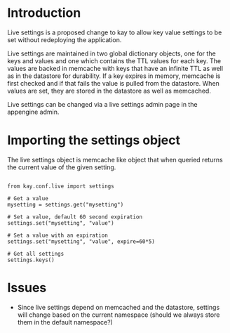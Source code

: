 # Introduction #

Live settings is a proposed change to kay to allow key value settings to be set without redeploying the application.

Live settings are maintained in two global dictionary objects, one for the keys and values and one which contains the TTL values for each key. The values are backed in memcache with keys that have an infinite TTL as well as in the datastore for durability. If a key expires in memory, memcache is first checked and if that fails the value is pulled from the datastore. When values are set, they are stored in the datastore as well as memcached.

Live settings can be changed via a live settings admin page in the appengine admin.

# Importing the settings object #

The live settings object is memcache like object that when queried returns the current value of the given setting.

```

from kay.conf.live import settings

# Get a value
mysetting = settings.get("mysetting")

# Set a value, default 60 second expiration
settings.set("mysetting", "value")

# Set a value with an expiration
settings.set("mysetting", "value", expire=60*5)

# Get all settings
settings.keys()

```

# Issues #

  * Since live settings depend on memcached and the datastore, settings will change based on the current namespace (should we always store them in the default namespace?)